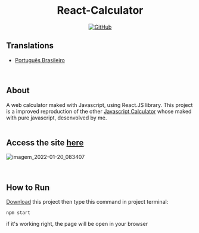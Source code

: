 # <div align="center">React-Calculator</div>

<div align="center"><a href="https://github.com/ViniUme/React-Calculator/blob/master/LICENSE"><img alt="GitHub" src="https://img.shields.io/github/license/ViniUme/React-Calculator?color=%231db954&style=for-the-badge"></a></div>

## Translations
    
- [Português Brasileiro](https://github.com/ViniUme/React-Calculator/blob/master/translations/README-pt-br.md)

<br>

## About
A web calculator maked with Javascript, using React.JS library. This project is a improved reproduction of the other <a href="https://github.com/ViniUme/Calculator-JS">Javascript Calculator</a> whose maked with pure javascript, desenvolved by me.
<br><br>
## Access the site <a href="https://viniume.github.io/React-Calculator/">here</a>
![imagem_2022-01-20_083407](https://user-images.githubusercontent.com/66230638/150331208-d38d7c2d-d6fd-45f0-86b0-5da4ea0acf83.png)

<br>

## How to Run
<a href="https://github.com/ViniUme/React-Calculator/archive/refs/heads/master.zip">Download</a> this project then type this command in project terminal:

    npm start
if it's working right, the page will be open in your browser
